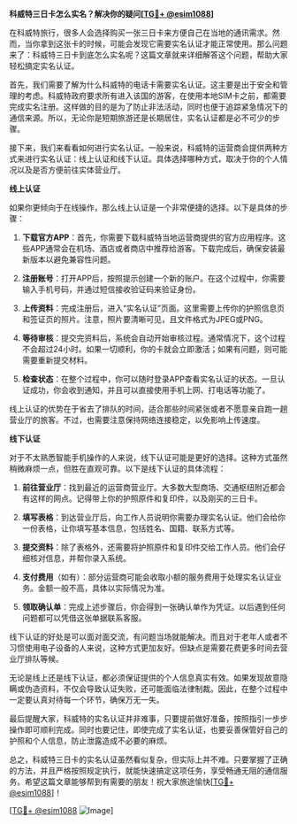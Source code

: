 **科威特三日卡怎么实名？解决你的疑问[[TG💪+ @esim1088](https://t.me/s/esim1088)]**

在科威特旅行，很多人会选择购买一张三日卡来方便自己在当地的通讯需求。然而，当你拿到这张卡的时候，可能会发现它需要实名认证才能正常使用。那么问题来了：科威特三日卡到底怎么实名呢？这篇文章就来详细解答这个问题，帮助大家轻松搞定实名认证。

首先，我们需要了解为什么科威特的电话卡需要实名认证。这主要是出于安全和管理的考虑。科威特政府要求所有进入该国的游客，在使用本地SIM卡之前，都需要完成实名注册。这样做的目的是为了防止非法活动，同时也便于追踪紧急情况下的通信来源。所以，无论你是短期旅游还是长期居住，实名认证都是必不可少的步骤。

接下来，我们来看看如何进行实名认证。一般来说，科威特的运营商会提供两种方式来进行实名认证：线上认证和线下认证。具体选择哪种方式，取决于你的个人情况以及是否方便前往实体营业厅。

**线上认证**

如果你更倾向于在线操作，那么线上认证是一个非常便捷的选择。以下是具体的步骤：

1. **下载官方APP**：首先，你需要下载科威特当地运营商提供的官方应用程序。这些APP通常会在机场、酒店或者商店中推荐给游客。下载完成后，确保安装最新版本以避免兼容性问题。

2. **注册账号**：打开APP后，按照提示创建一个新的账户。在这个过程中，你需要输入手机号码，并通过短信接收验证码来验证身份。

3. **上传资料**：完成注册后，进入“实名认证”页面。这里需要上传你的护照信息页和签证页的照片。注意，照片要清晰可见，且文件格式为JPEG或PNG。

4. **等待审核**：提交完资料后，系统会自动开始审核过程。通常情况下，这个过程不会超过24小时。如果一切顺利，你的卡就会立即激活；如果有问题，则可能需要重新提交材料。

5. **检查状态**：在整个过程中，你可以随时登录APP查看实名认证的状态。一旦认证成功，你会收到通知，并且可以直接使用手机上网、打电话等功能了。

线上认证的优势在于省去了排队的时间，适合那些时间紧张或者不愿意亲自跑一趟营业厅的旅客。不过，也需要注意保持网络连接稳定，以免影响上传速度。

**线下认证**

对于不太熟悉智能手机操作的人来说，线下认证可能是更好的选择。这种方式虽然稍微麻烦一点，但胜在直观可靠。以下是线下认证的具体流程：

1. **前往营业厅**：找到最近的运营商营业厅。大多数大型商场、交通枢纽附近都会有这样的网点。记得带上你的护照原件和复印件，以及刚买的三日卡。

2. **填写表格**：到达营业厅后，向工作人员说明你需要办理实名认证。他们会给你一份表格，让你填写基本信息，包括姓名、国籍、联系方式等。

3. **提交资料**：除了表格外，还需要将护照原件和复印件交给工作人员。他们会仔细核对信息，并帮你录入系统。

4. **支付费用**（如有）：部分运营商可能会收取小额的服务费用于处理实名认证业务。金额一般不高，具体以实际情况为准。

5. **领取确认单**：完成上述步骤后，你会得到一张确认单作为凭证。以后遇到任何问题都可以凭借这张单据联系客服。

线下认证的好处是可以面对面交流，有问题当场就能解决。而且对于老年人或者不习惯使用电子设备的人来说，这种方式更加友好。但缺点是需要花费更多时间去营业厅排队等候。

无论是线上还是线下认证，都必须保证提供的个人信息真实有效。如果发现故意隐瞒或伪造资料，不仅会导致认证失败，还可能面临法律制裁。因此，在整个过程中一定要认真对待每一个环节，确保万无一失。

最后提醒大家，科威特的实名认证并非难事，只要提前做好准备，按照指引一步步操作即可顺利完成。同时也要记住，即使完成了实名认证，也要妥善保管好自己的护照和个人信息，防止泄露造成不必要的麻烦。

总之，科威特三日卡的实名认证虽然看似复杂，但实际上并不难。只要掌握了正确的方法，并且严格按照规定执行，就能快速搞定这项任务，享受畅通无阻的通信服务。希望这篇文章能够帮到有需要的朋友！祝大家旅途愉快[[TG💪+ @esim1088](https://t.me/s/esim1088)]！

[[TG💪+ @esim1088](https://t.me/s/esim1088) ![Image](https://i.postimg.cc/4NQfJmqS/Snipaste-2025-05-13-00-14-12.png)]